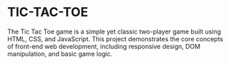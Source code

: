 # TIC-TAC-TOE
The Tic Tac Toe game is a simple yet classic two-player game built using HTML, CSS, and JavaScript. This project demonstrates the core concepts of front-end web development, including responsive design, DOM manipulation, and basic game logic.
